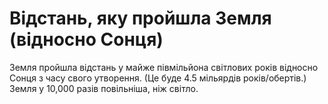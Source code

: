 # Відстань, яку пройшла Земля (відносно Сонця)

Земля пройшла відстань у майже півмільйона світлових років відносно Сонця з часу
свого утворення. (Це буде 4.5 мільярдів років/обертів.) Земля у 10,000 разів
повільніша, ніж світло.
